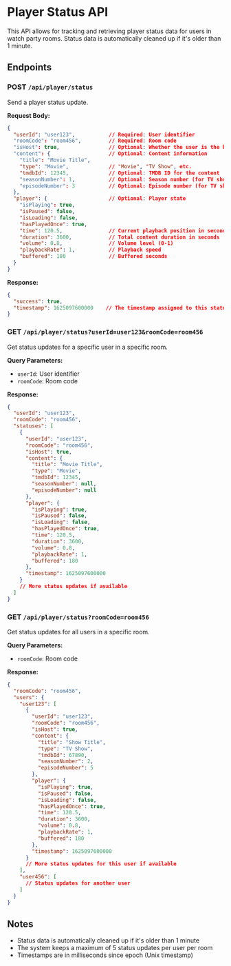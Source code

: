 # Player Status API

This API allows for tracking and retrieving player status data for users in watch party rooms. Status data is automatically cleaned up if it's older than 1 minute.

## Endpoints

### POST `/api/player/status`

Send a player status update.

**Request Body:**

```json
{
  "userId": "user123",           // Required: User identifier
  "roomCode": "room456",         // Required: Room code
  "isHost": true,                // Optional: Whether the user is the host
  "content": {                   // Optional: Content information
    "title": "Movie Title",
    "type": "Movie",             // "Movie", "TV Show", etc.
    "tmdbId": 12345,             // Optional: TMDB ID for the content
    "seasonNumber": 1,           // Optional: Season number (for TV shows)
    "episodeNumber": 3           // Optional: Episode number (for TV shows)
  },
  "player": {                    // Optional: Player state
    "isPlaying": true,
    "isPaused": false,
    "isLoading": false,
    "hasPlayedOnce": true,
    "time": 120.5,               // Current playback position in seconds
    "duration": 3600,            // Total content duration in seconds
    "volume": 0.8,               // Volume level (0-1)
    "playbackRate": 1,           // Playback speed
    "buffered": 180              // Buffered seconds
  }
}
```

**Response:**

```json
{
  "success": true,
  "timestamp": 1625097600000    // The timestamp assigned to this status update
}
```

### GET `/api/player/status?userId=user123&roomCode=room456`

Get status updates for a specific user in a specific room.

**Query Parameters:**
- `userId`: User identifier
- `roomCode`: Room code

**Response:**

```json
{
  "userId": "user123",
  "roomCode": "room456",
  "statuses": [
    {
      "userId": "user123",
      "roomCode": "room456",
      "isHost": true,
      "content": {
        "title": "Movie Title",
        "type": "Movie",
        "tmdbId": 12345,
        "seasonNumber": null,
        "episodeNumber": null
      },
      "player": {
        "isPlaying": true,
        "isPaused": false,
        "isLoading": false,
        "hasPlayedOnce": true,
        "time": 120.5,
        "duration": 3600,
        "volume": 0.8,
        "playbackRate": 1,
        "buffered": 180
      },
      "timestamp": 1625097600000
    }
    // More status updates if available
  ]
}
```

### GET `/api/player/status?roomCode=room456`

Get status updates for all users in a specific room.

**Query Parameters:**
- `roomCode`: Room code

**Response:**

```json
{
  "roomCode": "room456",
  "users": {
    "user123": [
      {
        "userId": "user123",
        "roomCode": "room456",
        "isHost": true,
        "content": {
          "title": "Show Title",
          "type": "TV Show",
          "tmdbId": 67890,
          "seasonNumber": 2,
          "episodeNumber": 5
        },
        "player": {
          "isPlaying": true,
          "isPaused": false,
          "isLoading": false,
          "hasPlayedOnce": true,
          "time": 120.5,
          "duration": 3600, 
          "volume": 0.8,
          "playbackRate": 1,
          "buffered": 180
        },
        "timestamp": 1625097600000
      }
      // More status updates for this user if available
    ],
    "user456": [
      // Status updates for another user
    ]
  }
}
```

## Notes

- Status data is automatically cleaned up if it's older than 1 minute
- The system keeps a maximum of 5 status updates per user per room
- Timestamps are in milliseconds since epoch (Unix timestamp) 
